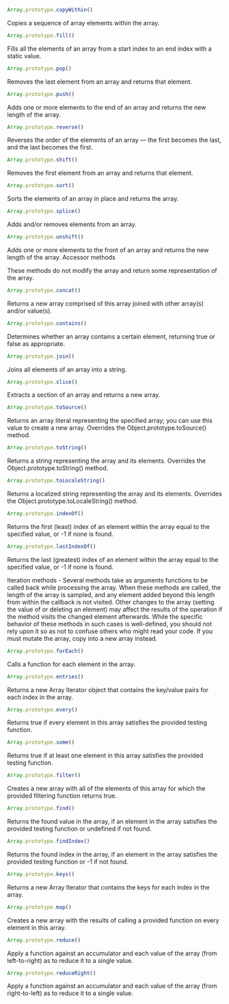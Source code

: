 ```javascript
Array.prototype.copyWithin() 
```

Copies a sequence of array elements within the array.

```javascript
Array.prototype.fill() 
```

Fills all the elements of an array from a start index to an end index with a static value.

```javascript
Array.prototype.pop()
```

Removes the last element from an array and returns that element.

```javascript
Array.prototype.push()
```

Adds one or more elements to the end of an array and returns the new length of the array.

```javascript
Array.prototype.reverse()
```

Reverses the order of the elements of an array — the first becomes the last, and the last becomes the first.

```javascript
Array.prototype.shift()
```

Removes the first element from an array and returns that element.

```javascript
Array.prototype.sort()
```

Sorts the elements of an array in place and returns the array.

```javascript
Array.prototype.splice()
```

Adds and/or removes elements from an array.

```javascript
Array.prototype.unshift()
```

Adds one or more elements to the front of an array and returns the new length of the array.
Accessor methods

These methods do not modify the array and return some representation of the array.

```javascript
Array.prototype.concat()
```

Returns a new array comprised of this array joined with other array(s) and/or value(s).

```javascript
Array.prototype.contains() 
```

Determines whether an array contains a certain element, returning true or false as appropriate.

```javascript
Array.prototype.join()
```

Joins all elements of an array into a string.

```javascript
Array.prototype.slice()
```
Extracts a section of an array and returns a new array.

```javascript
Array.prototype.toSource() 
```

Returns an array literal representing the specified array; you can use this value to create a new array. Overrides the Object.prototype.toSource() method.

```javascript
Array.prototype.toString()
```

Returns a string representing the array and its elements. Overrides the Object.prototype.toString() method.

```javascript
Array.prototype.toLocaleString()
```
Returns a localized string representing the array and its elements. Overrides the Object.prototype.toLocaleString() method.

```javascript
Array.prototype.indexOf()
```
Returns the first (least) index of an element within the array equal to the specified value, or -1 if none is found.

```javascript
Array.prototype.lastIndexOf()
```
Returns the last (greatest) index of an element within the array equal to the specified value, or -1 if none is found.

Iteration methods - Several methods take as arguments functions to be called back while processing the array. When these methods are called, the length of the array is sampled, and any element added beyond this length from within the callback is not visited. Other changes to the array (setting the value of or deleting an element) may affect the results of the operation if the method visits the changed element afterwards. While the specific behavior of these methods in such cases is well-defined, you should not rely upon it so as not to confuse others who might read your code. If you must mutate the array, copy into a new array instead.

```javascript
Array.prototype.forEach()
```

Calls a function for each element in the array.

```javascript
Array.prototype.entries() 
```

Returns a new Array Iterator object that contains the key/value pairs for each index in the array.

```javascript
Array.prototype.every()
```

Returns true if every element in this array satisfies the provided testing function.

```javascript
Array.prototype.some()
```

Returns true if at least one element in this array satisfies the provided testing function.

```javascript
Array.prototype.filter()
```

Creates a new array with all of the elements of this array for which the provided filtering function returns true.

```javascript
Array.prototype.find() 
```

Returns the found value in the array, if an element in the array satisfies the provided testing function or undefined if not found.

```javascript
Array.prototype.findIndex()
```

Returns the found index in the array, if an element in the array satisfies the provided testing function or -1 if not found.

```javascript
Array.prototype.keys() 
```

Returns a new Array Iterator that contains the keys for each index in the array.

```javascript
Array.prototype.map()
```

Creates a new array with the results of calling a provided function on every element in this array.

```javascript
Array.prototype.reduce()
```

Apply a function against an accumulator and each value of the array (from left-to-right) as to reduce it to a single value.

```javascript
Array.prototype.reduceRight()
```

Apply a function against an accumulator and each value of the array (from right-to-left) as to reduce it to a single value.
